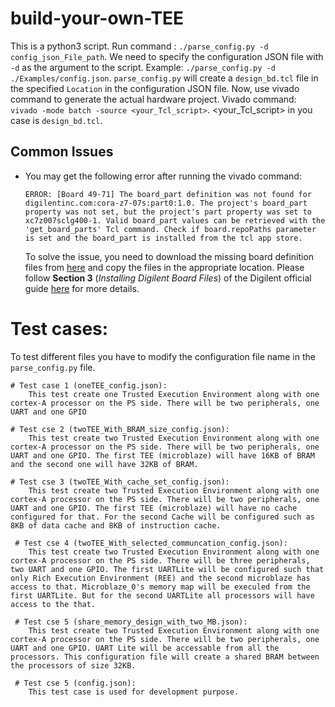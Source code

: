 # build-your-own-TEE
This is a python3 script. Run command : `./parse_config.py -d config_json_File_path`. We need to specify the configuration JSON file with `-d` as the argument to the script. Example: `./parse_config.py -d ./Examples/config.json`. `parse_config.py` will create a `design_bd.tcl` file in the specified `Location` in the configuration JSON file. Now, use vivado command to generate the actual hardware project.
Vivado command: `vivado -mode batch -source <your_Tcl_script>`. <your_Tcl_script> in you case is `design_bd.tcl`.

## Common Issues

- You may get the following error after running the vivado command:
    ```
    ERROR: [Board 49-71] The board_part definition was not found for digilentinc.com:cora-z7-07s:part0:1.0. The project's board_part property was not set, but the project's part property was set to xc7z007sclg400-1. Valid board_part values can be retrieved with the 'get_board_parts' Tcl command. Check if board.repoPaths parameter is set and the board_part is installed from the tcl app store.
    ```
   To solve the issue, you need to download the missing board definition files from [here](https://github.com/Digilent/vivado-boards/archive/master.zip) and copy the files in the appropriate location. Please follow **Section 3** (*Installing Digilent Board Files*) of the Digilent official guide [here](https://reference.digilentinc.com/vivado/installing-vivado/start#installing_digilent_board_files) for more details.

# Test cases:
To test different files you have to modify the configuration file name in the `parse_config.py` file.

    # Test case 1 (oneTEE_config.json):
        This test create one Trusted Execution Environment along with one cortex-A processor on the PS side. There will be two peripherals, one UART and one GPIO
    
    # Test cse 2 (twoTEE_With_BRAM_size_config.json):
        This test create two Trusted Execution Environment along with one cortex-A processor on the PS side. There will be two peripherals, one UART and one GPIO. The first TEE (microblaze) will have 16KB of BRAM and the second one will have 32KB of BRAM.
    
    # Test cse 3 (twoTEE_With_cache_set_config.json):
        This test create two Trusted Execution Environment along with one cortex-A processor on the PS side. There will be two peripherals, one UART and one GPIO. The first TEE (microblaze) will have no cache configured for that. For the second Cache will be configured such as 8KB of data cache and 8KB of instruction cache.
    
     # Test cse 4 (twoTEE_With_selected_communcation_config.json):
        This test create two Trusted Execution Environment along with one cortex-A processor on the PS side. There will be three peripherals, two UART and one GPIO. The first UARTLite will be configured such that only Rich Execution Environment (REE) and the second microblaze has access to that. Microblaze_0's memory map will be execuled from the first UARTLite. But for the second UARTLite all processors will have access to the that.
    
     # Test cse 5 (share_memory_design_with_two_MB.json):
        This test create two Trusted Execution Environment along with one cortex-A processor on the PS side. There will be two peripherals, one UART and one GPIO. UART Lite will be accessable from all the processors. This configuration file will create a shared BRAM between the processors of size 32KB.
    
     # Test cse 5 (config.json):
        This test case is used for development purpose.
